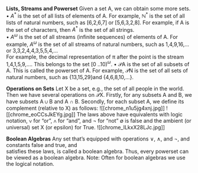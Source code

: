 **Lists, Streams and Powerset**
Given a set A, we can obtain some more sets.  
• $A^*$ is the set of all lists of elements of A. For example, $\mathbb{N}^*$ is the set of all lists of natural numbers, such as \[6,2,6,7] or \[5,6,3,2,8]. For example, if A is the set of characters, then $A^*$ is the set of all strings.  
• $A^\omega$ is the set of all streams (infinite sequences) of elements of A. For example, $A^\omega$ is the set of all streams of natural numbers, such as  1,4,9,16,...  or  3,3,2,4,4,3,5,5,4,...  
For example, the decimal representation of π after the point is the stream 1,4,1,5,9,.... This belongs to the set  \[0 ..10)$^\omega$.
• $\mathcal{P}$A is the set of all subsets of A. This is called the powerset of A. For example, $\mathcal{P}$N is the set of all sets of natural numbers, such as {13,15,29}and {4,6,8,10,...}.

**Operations on Sets**
Let X be a set, e.g., the set of all people in the world. Then we have several operations on $\mathcal{P}$X. Firstly, for any subsets A and B, we have subsets A ∪ B and A ∩ B. Secondly, for each subset A, we define its complement (relative to X)  as follows:  ![[chrome_n1u5jg4xnj.jpg]]
![[chrome_eoCCsJkEYg.jpg]]
The laws above have equivalents with logic notation, ∨ for “or”, ∧ for “and”, and ¬ for “not”
∅ is false and the ambient (or universal) set X (or epsilon) for True.
![[chrome_ILkxX28LJc.jpg]]

**Boolean Algebras**
Any set that’s equipped with operations ∨, ∧, and ¬, and constants false and true, and  
satisfies these laws, is called a boolean algebra. Thus, every powerset can be viewed as a boolean algebra. Note: Often for boolean algebras we use the logical notation.